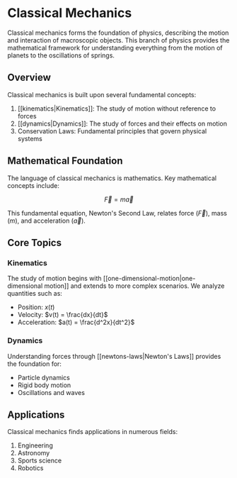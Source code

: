 # Classical Mechanics

Classical mechanics forms the foundation of physics, describing the motion and interaction of macroscopic objects. This branch of physics provides the mathematical framework for understanding everything from the motion of planets to the oscillations of springs.

## Overview

Classical mechanics is built upon several fundamental concepts:

1. [[kinematics|Kinematics]]: The study of motion without reference to forces
2. [[dynamics|Dynamics]]: The study of forces and their effects on motion
3. Conservation Laws: Fundamental principles that govern physical systems

## Mathematical Foundation

The language of classical mechanics is mathematics. Key mathematical concepts include:

$$ \vec{F} = m\vec{a} $$

This fundamental equation, Newton's Second Law, relates force ($\vec{F}$), mass ($m$), and acceleration ($\vec{a}$).

## Core Topics

### Kinematics
The study of motion begins with [[one-dimensional-motion|one-dimensional motion]] and extends to more complex scenarios. We analyze quantities such as:

- Position: $x(t)$
- Velocity: $v(t) = \frac{dx}{dt}$
- Acceleration: $a(t) = \frac{d^2x}{dt^2}$

### Dynamics
Understanding forces through [[newtons-laws|Newton's Laws]] provides the foundation for:
- Particle dynamics
- Rigid body motion
- Oscillations and waves

## Applications

Classical mechanics finds applications in numerous fields:
1. Engineering
2. Astronomy
3. Sports science
4. Robotics
